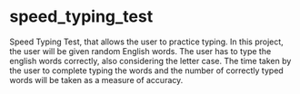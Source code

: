 # speed_typing_test
Speed Typing Test, that allows the user to practice typing. In this project, the user will be given random English words. The user has to type the english words correctly, also considering the letter case. The time taken by the user to complete typing the words and the number of correctly typed words will be taken as a measure of accuracy.
